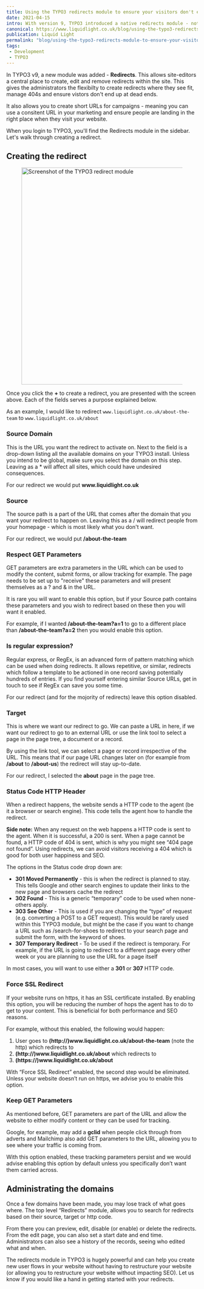 ```yaml
---
title: Using the TYPO3 redirects module to ensure your visitors don't end up at a dead-end
date: 2021-04-15
intro: With version 9, TYPO3 introduced a native redirects module - not only does it give you a place to centrally manage your redirects, it gracefully handles page renaming
canonical: https://www.liquidlight.co.uk/blog/using-the-typo3-redirects-module-to-ensure-your-visitors-dont-end-up-at-a-dead-end/
publication: Liquid Light
permalink: "blog/using-the-typo3-redirects-module-to-ensure-your-visitors-dont-end-up-at-a-dead-end/"
tags:
 - Development
 - TYPO3
---
```


In TYPO3 v9, a new module was added - **Redirects**. This allows site-editors a central place to create, edit and remove redirects within the site. This gives the administrators the flexibilty to create redirects where they see fit, manage 404s and ensure vistors don't end up at dead ends.

It also allows you to create short URLs for campaigns - meaning you can use a consitent URL in your marketing and ensure people are landing in the right place when they visit your website.

When you login to TYPO3, you'll find the Redirects module in the sidebar. Let's walk through creating a redirect.

## Creating the redirect

<figure><img loading="lazy" class="image-embed-item" src="/assets/img/content/using-the-typo3-redirects-module-to-ensure-your-visitors-dont-end-up-at-a-dead-end/csm_typo3-redirects_4053313517.webp" width="1200" height="570" alt="Screenshot of the TYPO3 redirect module"></figure>

Once you click the **+** to create a redirect, you are presented with the screen above. Each of the fields serves a purpose explained below.

As an example, I would like to redirect `www.​liquidlight.​co.​uk/about-the-team` to `www.​liquidlight.​co.​uk/about`

### Source Domain

This is the URL you want the redirect to activate on. Next to the field is a drop-down listing all the available domains on your TYPO3 install. Unless you intend to be global, make sure you select the domain on this step. Leaving as a \* will affect all sites, which could have undesired consequences.

For our redirect we would put **www.​liquidlight.​co.​uk**

### Source

The source path is a part of the URL that comes after the domain that you want your redirect to happen on. Leaving this as a / will redirect people from your homepage - which is most likely what you don't want.

For our redirect, we would put **/about-the-team**

### Respect GET Parameters

GET parameters are extra parameters in the URL which can be used to modify the content, submit forms, or allow tracking for example. The page needs to be set up to "receive" these parameters and will present themselves as a ? and & in the URL.

It is rare you will want to enable this option, but if your Source path contains these parameters and you wish to redirect based on these then you will want it enabled.

For example, if I wanted **/about-the-team?a=1** to go to a different place than **/about-the-team?a=2** then you would enable this option.

### Is regular expression?

Regular express, or RegEx, is an advanced form of pattern matching which can be used when doing redirects. It allows repetitive, or similar, redirects which follow a template to be actioned in one record saving potentially hundreds of entries. If you find yourself entering similar Source URLs, get in touch to see if RegEx can save you some time.

For our redirect (and for the mojority of redirects) leave this option disabled.

### Target

This is where we want our redirect to go. We can paste a URL in here, if we want our redirect to go to an external URL or use the link tool to select a page in the page tree, a document or a record.

By using the link tool, we can select a page or record irrespective of the URL. This means that if our page URL changes later on (for example from **/about** to **/about-us**) the redirect will stay up-to-date.

For our redirect, I selected the **about** page in the page tree.

### Status Code HTTP Header

When a redirect happens, the website sends a HTTP code to the agent (be it a browser or search engine). This code tells the agent how to handle the redirect.

**Side note:** When any request on the web happens a HTTP code is sent to the agent. When it is successful, a 200 is sent. When a page cannot be found, a HTTP code of 404 is sent, which is why you might see “404 page not found”. Using redirects, we can avoid visitors receiving a 404 which is good for both user happiness and SEO.

The options in the Status code drop down are:

*   **301 Moved Permanently** - this is when the redirect is planned to stay. This tells Google and other search engines to update their links to the new page and browsers cache the redirect
*   **302 Found** - This is a generic “temporary” code to be used when none-others apply.
*   **303 See Other** - This is used if you are changing the “type” of request (e.g. converting a POST to a GET request). This would be rarely used within this TYPO3 module, but might be the case if you want to change a URL such as /search-for-shoes to redirect to your search page and submit the form, with the keyword of shoes.
*   **307 Temporary Redirect** - To be used if the redirect is temporary. For example, if the URL is going to redirect to a different page every other week or you are planning to use the URL for a page itself

In most cases, you will want to use either a **301** or **307** HTTP code.

### Force SSL Redirect

If your website runs on https, it has an SSL certificate installed. By enabling this option, you will be reducing the number of hops the agent has to do to get to your content. This is beneficial for both performance and SEO reasons.

For example, without this enabled, the following would happen:

1.  User goes to **(http://)www.​liquidlight.​co.​uk/about-the-team** (note the http) which redirects to
2.  **(http://)www.​liquidlight.​co.​uk/about** which redirects to
3.  **(https://)www.​liquidlight.​co.​uk/about**

With “Force SSL Redirect” enabled, the second step would be eliminated. Unless your website doesn’t run on https, we advise you to enable this option.

### Keep GET Parameters

As mentioned before, GET parameters are part of the URL and allow the website to either modify content or they can be used for tracking.

Google, for example, may add a **gclid** when people click through from adverts and Mailchimp also add GET parameters to the URL, allowing you to see where your traffic is coming from.

With this option enabled, these tracking parameters persist and we would advise enabling this option by default unless you specifically don’t want them carried across.

## Administrating the domains

Once a few domains have been made, you may lose track of what goes where. The top level “Redirects” module, allows you to search for redirects based on their source, target or http code.

From there you can preview, edit, disable (or enable) or delete the redirects. From the edit page, you can also set a start date and end time. Administrators can also see a history of the records, seeing who edited what and when.

The redirects module in TYPO3 is hugely powerful and can help you create new user flows in your website without having to restructure your website (or allowing you to restructure your website without impacting SEO). Let us know if you would like a hand in getting started with your redirects.
